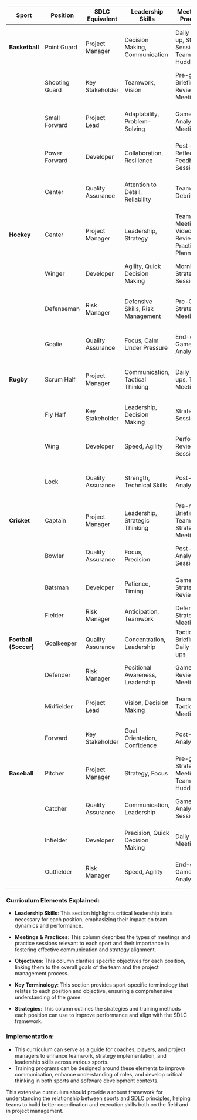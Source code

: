 | **Sport**         | **Position**            | **SDLC Equivalent**                | **Leadership Skills**                  | **Meetings & Practices**                                      | **Objectives**                                    | **Key Terminology**                                       | **Strategies**                                          |
|--------------------|------------------------|------------------------------------|----------------------------------------|--------------------------------------------------------------|--------------------------------------------------|---------------------------------------------------------|--------------------------------------------------------|
| **Basketball**     | Point Guard            | Project Manager                    | Decision Making, Communication         | Daily Stand-up, Strategy Session, Team Huddles               | To coordinate plays and manage game strategies   | Fast Break, Pick and Roll, Shot Clock                    | Create playbooks, Analyze opponent tactics            |
|                    | Shooting Guard         | Key Stakeholder                    | Teamwork, Vision                       | Pre-game Briefing, Review Meetings                           | To drive the team’s offensive strategies          | Three-pointer, Isolation, Defense                         | Utilize analytics for shot selection                   |
|                    | Small Forward          | Project Lead                       | Adaptability, Problem-Solving          | Game Analysis Meetings                                        | To balance offensive and defensive roles          | Transition, Rebound, Assist                                | Develop versatility in offensive schemes               |
|                    | Power Forward          | Developer                          | Collaboration, Resilience              | Post-game Reflection, Feedback Sessions                       | To support scoring and rebounding                  | Low Post, Screen, Box Out                                  | Foster strong on-court chemistry                       |
|                    | Center                 | Quality Assurance                  | Attention to Detail, Reliability        | Team Debriefing                                              | To protect the basket and ensure defensive integrity| Paint Area, Block, Charge                                  | Implement defensive rotations                           |
| **Hockey**         | Center                 | Project Manager                    | Leadership, Strategy                    | Team Meetings, Video Review, Practice Planning                | To direct offensive plays and line changes        | Face-off, Power Play, Offside                             | Evaluate player performance with video analysis        |
|                    | Winger                 | Developer                          | Agility, Quick Decision Making          | Morning Strategy Session                                      | To support the center in scoring opportunities    | Breakaway, Backcheck, Wrist Shot                          | Develop quick transitions from defense to offense      |
|                    | Defenseman             | Risk Manager                       | Defensive Skills, Risk Management       | Pre-Game Strategy Meeting                                      | To protect the goal and manage opposing plays     | Checking, Interference, Block                              | Analyze power play strategies                           |
|                    | Goalie                 | Quality Assurance                  | Focus, Calm Under Pressure              | End-of-Game Analysis                                         | To prevent the opposing team from scoring         | Save Percentage, Goalie Equipment                          | Train on positioning and reaction time                 |
| **Rugby**          | Scrum Half             | Project Manager                    | Communication, Tactical Thinking        | Daily Stand-ups, Tactical Meetings                             | To manage game flow and coordinate plays          | Set Piece, Ruck, Maul                                     | Conduct scenario-based training sessions               |
|                    | Fly Half               | Key Stakeholder                    | Leadership, Decision Making             | Strategy Sessions                                            | To direct team strategy and lead attacks          | Drop Goal, Conversion, Counter-attack                     | Design set-piece strategies                             |
|                    | Wing                   | Developer                          | Speed, Agility                         | Performance Review Sessions                                    | To exploit defensive gaps and score               | Try, Offload, Sidestep                                     | Optimize positioning for offensive plays               |
|                    | Lock                   | Quality Assurance                  | Strength, Technical Skills             | Post-match Analysis                                          | To ensure scrum stability and line-out success    | Line-out, Ruck, Breakaway                                  | Conduct drills for set pieces                          |
| **Cricket**        | Captain                | Project Manager                    | Leadership, Strategic Thinking          | Pre-match Briefing, Team Strategy Meetings                   | To lead the team and make tactical decisions      | Wicket, Bowler, Batsman                                    | Implement game strategy discussions                     |
|                    | Bowler                 | Quality Assurance                  | Focus, Precision                       | Post-match Analysis Sessions                                  | To restrict runs and take wickets                  | Over, Maiden, Yorkers                                     | Analyze opposing batsmen's weaknesses                  |
|                    | Batsman                | Developer                          | Patience, Timing                      | Game Strategy Review                                         | To score runs and build partnerships              | Strike Rate, Century, Boundary                            | Develop run-chase strategies                            |
|                    | Fielder                | Risk Manager                       | Anticipation, Teamwork                | Defensive Strategy Meetings                                   | To support bowling and prevent runs               | Catch, Stop, Throw                                       | Focus on positioning and communication                  |
| **Football (Soccer)** | Goalkeeper           | Quality Assurance                  | Concentration, Leadership              | Tactical Briefing, Daily Stand-ups                          | To prevent the opposing team from scoring         | Clean Sheet, Save Percentage                               | Implement defensive drills                               |
|                    | Defender               | Risk Manager                       | Positional Awareness, Leadership       | Game Review Meetings                                        | To protect the goal and win possession            | Tackle, Clearance, Interception                            | Train on positioning and marking strategies            |
|                    | Midfielder             | Project Lead                       | Vision, Decision Making                | Team Tactics Meeting                                        | To connect defense and attack                      | Assist, Build-up Play, Pressing                          | Foster communication and coordination                   |
|                    | Forward                | Key Stakeholder                    | Goal Orientation, Confidence           | Post-game Analysis                                        | To lead the attacking front and score goals       | Hat-trick, Counter-attack, Strike Rate                    | Develop finishing techniques                            |
| **Baseball**       | Pitcher                | Project Manager                    | Strategy, Focus                       | Pre-game Strategy Meetings, Team Huddles                    | To control the game’s pace and defense            | Strikeout, Walk, Earned Run Average                       | Analyze opposing hitters' tendencies                     |
|                    | Catcher                | Quality Assurance                  | Communication, Leadership             | Game Analysis Sessions                                       | To lead the defense and coordinate plays          | Passed Ball, Wild Pitch, Framing                          | Implement situational drills                             |
|                    | Infielder              | Developer                          | Precision, Quick Decision Making       | Daily Review Meetings                                        | To secure runs and prevent scoring                 | Double Play, Error, Bunt                                   | Develop infield communication                           |
|                    | Outfielder             | Risk Manager                       | Speed, Agility                        | End-of-Game Analysis                                         | To prevent hits and secure catches                 | Home Run, Fly Out, Tag Out                                 | Train on tracking fly balls                             |

### Curriculum Elements Explained:

- **Leadership Skills**: This section highlights critical leadership traits necessary for each position, emphasizing their impact on team dynamics and performance.

- **Meetings & Practices**: This column describes the types of meetings and practice sessions relevant to each sport and their importance in fostering effective communication and strategy alignment.

- **Objectives**: This column clarifies specific objectives for each position, linking them to the overall goals of the team and the project management process.

- **Key Terminology**: This section provides sport-specific terminology that relates to each position and objective, ensuring a comprehensive understanding of the game.

- **Strategies**: This column outlines the strategies and training methods each position can use to improve performance and align with the SDLC framework.

### Implementation:

- This curriculum can serve as a guide for coaches, players, and project managers to enhance teamwork, strategy implementation, and leadership skills across various sports.
- Training programs can be designed around these elements to improve communication, enhance understanding of roles, and develop critical thinking in both sports and software development contexts. 

This extensive curriculum should provide a robust framework for understanding the relationship between sports and SDLC principles, helping teams to build better coordination
and execution skills both on the field and in project management.
